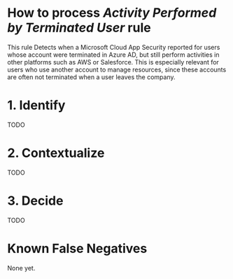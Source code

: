 # How to process *Activity Performed by Terminated User* rule
This rule Detects when a Microsoft Cloud App Security reported for users whose account were terminated in Azure AD, but still perform activities in other platforms such as AWS or Salesforce. This is especially relevant for users who use another account to manage resources, since these accounts are often not terminated when a user leaves the company.

# 1. Identify
TODO

# 2. Contextualize
TODO

# 3. Decide
TODO

# Known False Negatives
None yet.

